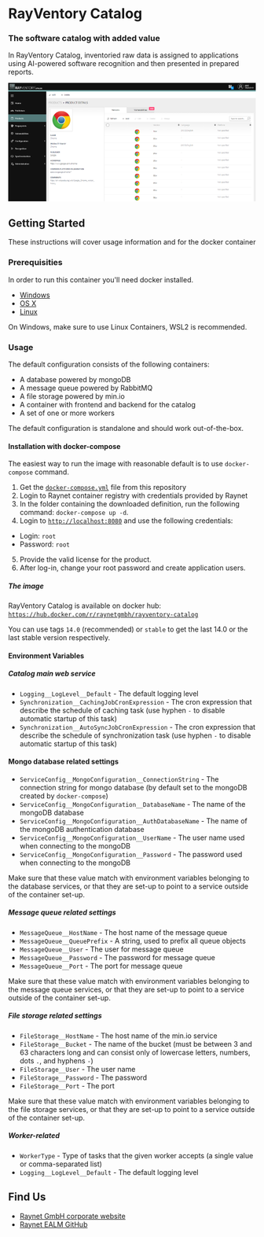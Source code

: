 
# RayVentory Catalog
###  The software catalog with added value
In RayVentory Catalog, inventoried raw data is assigned to applications using AI-powered software recognition and then presented in prepared reports.

![Screenshot](catalog.png)

## Getting Started
These instructions will cover usage information and for the docker container 

### Prerequisities
In order to run this container you'll need docker installed.

* [Windows](https://docs.docker.com/windows/started)
* [OS X](https://docs.docker.com/mac/started/)
* [Linux](https://docs.docker.com/linux/started/)

On Windows, make sure to use Linux Containers, WSL2 is recommended. 

### Usage
The default configuration consists of the following containers:
* A database powered by mongoDB
* A message queue powered by RabbitMQ
* A file storage powered by min.io
* A container with frontend and backend for the catalog
* A set of one or more workers

The default configuration is standalone and should work out-of-the-box.

#### Installation with docker-compose
The easiest way to run the image with reasonable default is to use `docker-compose` command.

 1. Get the [`docker-compose.yml`](docker-compose.yml) file from this repository
 2. Login to Raynet container registry with credentials provided by Raynet
 3. In the folder containing the downloaded definition, run the following command: `docker-compose up -d`. 
 3. Login to [`http://localhost:8080`](http://localhost:8080) and use the following credentials:
- Login: `root`
- Password: `root`
 5. Provide the valid license for the product.
 6. After log-in, change your root password and create application users.

 ##### The image #####
RayVentory Catalog is available on docker hub:
[`https://hub.docker.com/r/raynetgmbh/rayventory-catalog`](https://hub.docker.com/r/raynetgmbh/rayventory-catalog)

You can use tags `14.0` (recommended) or `stable` to get the last 14.0 or the last stable version respectively.

#### Environment Variables

##### Catalog main web service #####
* `Logging__LogLevel__Default` - The default logging level
* `Synchronization__CachingJobCronExpression` - The cron expression that describe the schedule of caching task (use hyphen `-` to disable automatic startup of this task)
* `Synchronization__AutoSyncJobCronExpression` - The cron expression that describe the schedule of synchronization task (use hyphen `-` to disable automatic startup of this task)

#### Mongo database related settings ####
* `ServiceConfig__MongoConfiguration__ConnectionString` - The connection string for mongo database (by default set to the mongoDB created by `docker-compose`)
* `ServiceConfig__MongoConfiguration__DatabaseName` - The name of the mongoDB database
* `ServiceConfig__MongoConfiguration__AuthDatabaseName` - The name of the mongoDB authentication database
* `ServiceConfig__MongoConfiguration__UserName` - The user name used when connecting to the mongoDB
* `ServiceConfig__MongoConfiguration__Password` - The password used when connecting to the mongoDB
  
Make sure that these value match with environment variables belonging to the database services, or that they are set-up to point to a service outside of the container set-up.

##### Message queue related settings #####
* `MessageQueue__HostName` - The host name of the message queue
* `MessageQueue__QueuePrefix` - A string, used to prefix all queue objects
* `MessageQueue__User` - The user for message queue
* `MessageQueue__Password` - The password for message queue
* `MessageQueue__Port` - The port for message queue

Make sure that these value match with environment variables belonging to the message queue services, or that they are set-up to point to a service outside of the container set-up.

##### File storage related settings #####
* `FileStorage__HostName` - The host name of the min.io service
* `FileStorage__Bucket` - The name of the bucket (must be between 3 and 63 characters long and can consist only of lowercase letters, numbers, dots `.`, and hyphens `-`)
* `FileStorage__User` - The user name
* `FileStorage__Password` - The password
* `FileStorage__Port` - The port

Make sure that these value match with environment variables belonging to the file storage services, or that they are set-up to point to a service outside of the container set-up.

##### Worker-related #####
* `WorkerType` - Type of tasks that the given worker accepts (a single value or comma-separated list)
* `Logging__LogLevel__Default` - The default logging level
  
## Find Us

* [Raynet GmbH corporate website](https://raynet.de)
* [Raynet EALM GitHub](https://github.com/raynetEALM)
